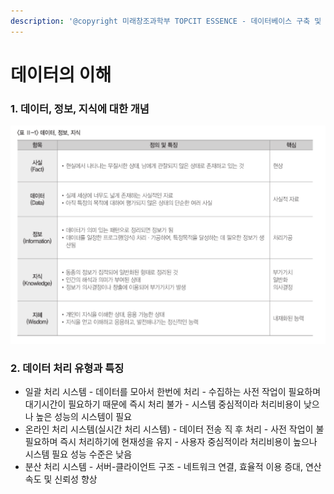 ```yaml
---
description: '@copyright 미래창조과학부 TOPCIT ESSENCE - 데이터베이스 구축 및 운영'
---
```


# 데이터의 이해

### 1. 데이터, 정보, 지식에 대한 개념

![](../../.gitbook/assets/image%20%2814%29.png)

### 2. 데이터 처리 유형과 특징

* 일괄 처리 시스템 - 데이터를 모아서 한번에 처리 - 수집하는 사전 작업이 필요하며 대기시간이 필요하기 때문에 즉시 처리 불가 - 시스템 중심적이라 처리비용이 낮으나 높은 성능의 시스템이 필요
* 온라인 처리 시스템\(실시간 처리 시스템\) - 데이터 전송 직 후 처리 - 사전 작업이 불필요하며 즉시 처리하기에 현재성을 유지 - 사용자 중심적이라 처리비용이 높으나 시스템 필요 성능 수준은 낮음
* 분산 처리 시스템 - 서버-클라이언트 구조 - 네트워크 연결, 효율적 이용 증대, 연산속도 및 신뢰성 향상

